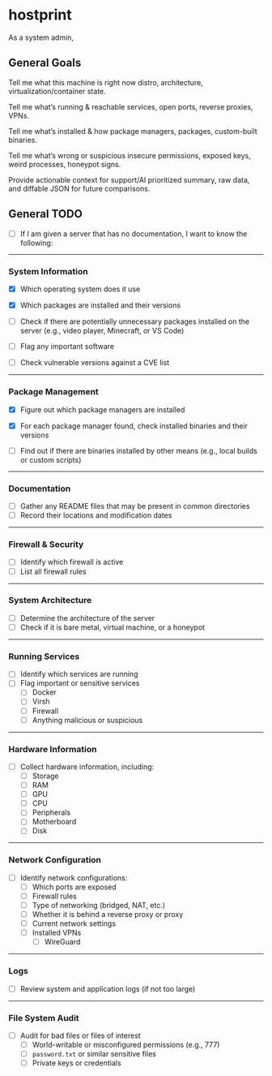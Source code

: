 # hostprint
As a system admin,


## General Goals
Tell me what this machine is right now distro, architecture, virtualization/container state.

Tell me what’s running & reachable services, open ports, reverse proxies, VPNs.

Tell me what’s installed & how package managers, packages, custom-built binaries.

Tell me what’s wrong or suspicious insecure permissions, exposed keys, weird processes, honeypot signs.

Provide actionable context for support/AI prioritized summary, raw data, and diffable JSON for future comparisons.


## General TODO

- [ ] If I am given a server that has no documentation, I want to know the following:

---

### System Information
- [x] Which operating system does it use

- [x] Which packages are installed and their versions  
- [ ] Check if there are potentially unnecessary packages installed on the server (e.g., video player, Minecraft, or VS Code)  
- [ ] Flag any important software  
- [ ] Check vulnerable versions against a CVE list  

---

### Package Management
- [x] Figure out which package managers are installed  
- [x] For each package manager found, check installed binaries and their versions  

- [ ] Find out if there are binaries installed by other means (e.g., local builds or custom scripts)  

---

### Documentation
- [ ] Gather any README files that may be present in common directories  
- [ ] Record their locations and modification dates  

---

### Firewall & Security
- [ ] Identify which firewall is active  
- [ ] List all firewall rules  

---

### System Architecture
- [ ] Determine the architecture of the server  
- [ ] Check if it is bare metal, virtual machine, or a honeypot  

---

### Running Services
- [ ] Identify which services are running  
- [ ] Flag important or sensitive services  
  - [ ] Docker  
  - [ ] Virsh  
  - [ ] Firewall  
  - [ ] Anything malicious or suspicious  

---

### Hardware Information
- [ ] Collect hardware information, including:  
  - [ ] Storage  
  - [ ] RAM  
  - [ ] GPU  
  - [ ] CPU  
  - [ ] Peripherals  
  - [ ] Motherboard  
  - [ ] Disk  

---

### Network Configuration
- [ ] Identify network configurations:  
  - [ ] Which ports are exposed  
  - [ ] Firewall rules  
  - [ ] Type of networking (bridged, NAT, etc.)  
  - [ ] Whether it is behind a reverse proxy or proxy  
  - [ ] Current network settings  
  - [ ] Installed VPNs  
    - [ ] WireGuard  

---

### Logs
- [ ] Review system and application logs (if not too large)  

---

### File System Audit
- [ ] Audit for bad files or files of interest  
  - [ ] World-writable or misconfigured permissions (e.g., 777)  
  - [ ] `password.txt` or similar sensitive files  
  - [ ] Private keys or credentials  
